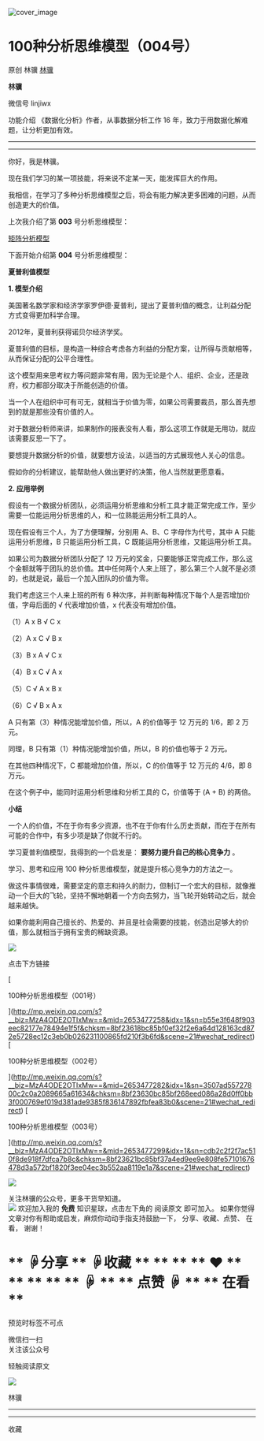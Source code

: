 ![cover_image](https://mmbiz.qlogo.cn/mmbiz_jpg/giaycic3UNwo2OiakgjDR4gMyLtsjbTtSI5F4XEOVSQC41ficGiaqibZM6hzlia3ibLwQwxkGnLQQY2so4rUKfcvZ3efyQ/0?wx_fmt=jpeg)

#  100种分析思维模型（004号）

原创  林骥  [ 林骥 ](javascript:void\(0\);)

**林骥**

微信号  linjiwx

功能介绍  《数据化分析》作者，从事数据分析工作 16 年，致力于用数据化解难题，让分析更加有效。

__ __

__ _ _ _ _

你好，我是林骥。

现在我们学习的某一项技能，将来说不定某一天，能发挥巨大的作用。

我相信，在学习了多种分析思维模型之后，将会有能力解决更多困难的问题，从而创造更大的价值。

上次我介绍了第 **003** 号分析思维模型：

[ 矩阵分析模型
](https://mp.weixin.qq.com/s?__biz=MzA4ODE2OTIxMw==&mid=2653477299&idx=1&sn=cdb2c2f2f7ac510f8de918f7dfca7b8c&scene=21#wechat_redirect
"矩阵分析模型")

下面开始介绍第 **004** 号分析思维模型：

**夏普利值模型**

**1\. 模型介绍**

美国著名数学家和经济学家罗伊德·夏普利，提出了夏普利值的概念，让利益分配方式变得更加科学合理。

2012年，夏普利获得诺贝尔经济学奖。

夏普利值的目标，是构造一种综合考虑各方利益的分配方案，让所得与贡献相等，从而保证分配的公平合理性。

这个模型用来思考权力等问题非常有用，因为无论是个人、组织、企业，还是政府，权力都部分取决于所能创造的价值。

当一个人在组织中可有可无，就相当于价值为零，如果公司需要裁员，那么首先想到的就是那些没有价值的人。

对于数据分析师来讲，如果制作的报表没有人看，那么这项工作就是无用功，就应该需要反思一下了。

要想提升数据分析的价值，就要想方设法，以适当的方式展现他人关心的信息。

假如你的分析建议，能帮助他人做出更好的决策，他人当然就更愿意看。

**2\. 应用举例**

假设有一个数据分析团队，必须运用分析思维和分析工具才能正常完成工作，至少需要一位能运用分析思维的人，和一位熟能运用分析工具的人。

现在假设有三个人，为了方便理解，分别用 A、B、C 字母作为代号，其中 A 只能运用分析思维，B 只能运用分析工具，C 既能运用分析思维，又能运用分析工具。

如果公司为数据分析团队分配了 12
万元的奖金，只要能够正常完成工作，那么这个金额就等于团队的总价值。其中任何两个人来上班了，那么第三个人就不是必须的，也就是说，最后一个加入团队的价值为零。

我们考虑这三个人来上班的所有 6 种次序，并判断每种情况下每个人是否增加价值，字母后面的 √ 代表增加价值，x 代表没有增加价值。

（1）A x B √ C x

（2）A x C √ B x

（3）B x A √ C x

（4）B x C √ A x

（5）C √ A x B x

（6）C √ B x A x

A 只有第（3）种情况能增加价值，所以，A 的价值等于 12 万元的 1/6，即 2 万元。

同理，B 只有第（1）种情况能增加价值，所以，B 的价值也等于 2 万元。

在其他四种情况下，C 都能增加价值，所以，C 的价值等于 12 万元的 4/6，即 8 万元。

在这个例子中，能同时运用分析思维和分析工具的 C，价值等于 (A + B) 的两倍。

**小结**

一个人的价值，不在于你有多少资源，也不在于你有什么历史贡献，而在于在所有可能的合作中，有多少项是缺了你就不行的。

学习夏普利值模型，我得到的一个启发是： **要努力提升自己的核心竞争力** 。

学习、思考和应用 100 种分析思维模型，就是提升核心竞争力的方法之一。

做这件事情很难，需要坚定的意志和持久的耐力，但制订一个宏大的目标，就像推动一个巨大的飞轮，坚持不懈地朝着一个方向去努力，当飞轮开始转动之后，就会越来越快。

如果你能利用自己擅长的、热爱的、并且是社会需要的技能，创造出足够大的价值，那么就相当于拥有宝贵的稀缺资源。

![](https://mmbiz.qpic.cn/mmbiz_gif/n0NOdjkypXiccrnz7SvRYPwwblnYyZU2xHfzEt8V1LXPK6ibrQ9BaQ2YH7ZFx3CbYkgXbZeuPUc6PNrA57Fu2y8Q/640?wx_fmt=gif)

  

点击下方链接

[

100种分析思维模型（001号）

](http://mp.weixin.qq.com/s?__biz=MzA4ODE2OTIxMw==&mid=2653477258&idx=1&sn=b55e3f648f903eec82177e78494e1f5f&chksm=8bf23618bc85bf0ef32f2e6a64d128163cd872e5728ec12c3eb0b026231100865fd210f3b6fd&scene=21#wechat_redirect)
[

100种分析思维模型（002号）

](http://mp.weixin.qq.com/s?__biz=MzA4ODE2OTIxMw==&mid=2653477282&idx=1&sn=3507ad55727800c2c0a2089665a61634&chksm=8bf23630bc85bf268eed086a28d0ff0bb3f000769ef019d381ade9385f836147892fbfea83b0&scene=21#wechat_redirect)
[

100种分析思维模型（003号）

](http://mp.weixin.qq.com/s?__biz=MzA4ODE2OTIxMw==&mid=2653477299&idx=1&sn=cdb2c2f2f7ac510f8de918f7dfca7b8c&chksm=8bf23621bc85bf37a4ed9ee9e808fe57101676478d3a572bf1820f3ee04ec3b552aa8119e1a7&scene=21#wechat_redirect)  

![](https://mmbiz.qpic.cn/mmbiz_png/iaOib7ro3AqzmN91fpfXS59xeURluqkMibVtr0e3xHBVBO500PJCI3ZftE81I2WiaClictvjqLE91j0mkUibSBXr1yug/640?wx_fmt=png)

  
关注林骥的公众号，更多干货早知道。  
![](https://mmbiz.qpic.cn/mmbiz_png/giaycic3UNwo0IvXVY910XS9h5qCC6kuVt2ZPOUWUib2SrDxeYP8iawPXDOIDzPb0dUgtXtOj30gB0QqnxAM6iaEehw/640?wx_fmt=png)
欢迎加入我的  **免费** 知识星球，点击左下角的  阅读原文  即可加入。  如果你觉得文章对你有帮助或启发，麻烦你动动手指支持鼓励一下，
分享、收藏、点赞、  在  看，  谢谢！

#  ** ☟分享  ** ☟收藏  ** ** ** ** ❤  ** ** ** ** ** ☟  ** ** 点赞 ☟  ** ** 在看  **

预览时标签不可点

微信扫一扫  
关注该公众号



轻触阅读原文

![](http://mmbiz.qpic.cn/mmbiz_png/giaycic3UNwo3rBmMJ1emiaHxRCj3Om1wuZZCsgHvFSR3sVQrPsicIlRiaGUicJD8KCZibrmu0FzGBc6aBzfBz3HLIeDA/0?wx_fmt=png)

林骥







****



****



  收藏

